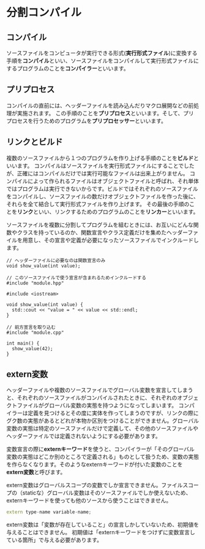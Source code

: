 # 分割コンパイル

## コンパイル
ソースファイルをコンピュータが実行できる形式(**実行形式ファイル**)に変換する手順を**コンパイル**といい、ソースファイルをコンパイルして実行形式ファイルにするプログラムのことを**コンパイラー**といいます。

## プリプロセス
コンパイルの直前には、ヘッダーファイルを読み込んだりマクロ展開などの前処理が実施されます。
この手順のことを**プリプロセス**といいます。そして、プリプロセスを行うためのプログラムを**プリプロセッサー**といいます。

## リンクとビルド
複数のソースファイルから１つのプログラムを作り上げる手順のことを**ビルド**といいます。
コンパイルはソースファイルを実行形式ファイルにすることでしたが、正確にはコンパイルだけでは実行可能なファイルは出来上がりません。
コンパイルによって作られるファイルはオブジェクトファイルと呼ばれ、それ単体ではプログラムは実行できないからです。ビルドではそれぞれのソースファイルをコンパイルし、ソースファイルの数だけオブジェクトファイルを作った後に、それらを全て結合して実行形式ファイルを作り上げます。
その最後の手順のことを**リンク**といい、リンクするためのプログラムのことを**リンカー**といいます。

ソースファイルを複数に分割してプログラムを組むときには、お互いにどんな関数やクラスを持っているのか、関数宣言やクラス定義だけを集めたヘッダーファイルを用意し、その宣言や定義が必要になったソースファイルでインクルードします。

```C++: module.hpp
// ヘッダーファイルに必要なのは関数宣言のみ
void show_value(int value);
```

```C++: module.cpp
// このソースファイルで使う宣言が含まれるためインクルードする
#include "module.hpp"

#include <iostream>

void show_value(int value) {
  std::cout << "value = " << value << std::endl;
}
```

```C++: main.cpp
// 前方宣言を取り込む
#include "module.cpp"

int main() {
  show_value(42);
}
```

## extern変数
ヘッダーファイルや複数のソースファイルでグローバル変数を宣言してしまうと、それぞれのソースファイルがコンパイルされたときに、それぞれのオブジェクトファイルがグローバル変数の実態を持つようになってしまいます。
コンパイラーは定義を見つけるとその度に実体を作ってしまうのですが、リンクの際にグク数の実態があるとどれが本物か区別をつけることができません。グローバル変数の実態は特定のソースファイルだけで定義して、その他のソースファイルやヘッダーファイルでは定義されないようにする必要があります。

変数宣言の際に**externキーワード**を使うと、コンパイラーが「そのグローバル変数の実態はどこか別のところで定義される」ものとして扱うため、変数の実態を作らなくなります。そのようなexternキーワードが付いた変数のことを**extern変数**と呼びます。

extern変数はグローバルスコープの変数でしか宣言できません。ファイルスコープの（staticな）グローバル変数はそのソースファイルでしか使えないため、externキーワードを使っても他のソースから使うことはできません。

```C++
extern type-name variable-name;
```

extern変数は「変数が存在していること」の宣言しかしていないため、初期値を与えることはできません。
初期値は「externキーワードをつけずに変数宣言している箇所」で与える必要があります。

